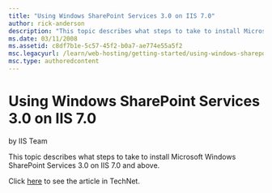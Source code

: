 ```yaml
---
title: "Using Windows SharePoint Services 3.0 on IIS 7.0"
author: rick-anderson
description: "This topic describes what steps to take to install Microsoft Windows SharePoint Services 3.0 on IIS 7.0 and above. Click here to see the article in TechNet."
ms.date: 03/11/2008
ms.assetid: c8df7b1e-5c57-45f2-b0a7-ae774e55a5f2
msc.legacyurl: /learn/web-hosting/getting-started/using-windows-sharepoint-services-30-on-iis
msc.type: authoredcontent
---
```

Using Windows SharePoint Services 3.0 on IIS 7.0
====================
by IIS Team

This topic describes what steps to take to install Microsoft Windows SharePoint Services 3.0 on IIS 7.0 and above.

Click [here](https://go.microsoft.com/fwlink/?LinkId=111599) to see the article in TechNet.
